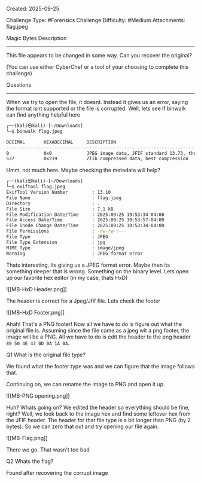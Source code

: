 Created: 2025-09-25

Challenge Type: #Forensics 
Challenge Difficulty: #Medium
Attachments: flag.jpeg

Magic Bytes
Description
***
This file appears to be changed in some way. Can you recover the original?

(You can use either CyberChef or a tool of your choosing to complete this challenge)

Questions
***
When we try to open the file, it doesnt. Instead it gives us an error, saying the format isnt supported or the file is corrupted. Well, lets see if binwalk can find anything helpful here
```sh
┌──(kali㉿kali)-[~/Downloads]
└─$ binwalk flag.jpeg

DECIMAL       HEXADECIMAL     DESCRIPTION
--------------------------------------------------------------------------------
0             0x0             JPEG image data, JFIF standard 13.73, thumbnail 1x-114
537           0x219           Zlib compressed data, best compression

```

Hmm, not much here. Maybe checking the metadata will help?

```sh
┌──(kali㉿kali)-[~/Downloads]
└─$ exiftool flag.jpeg
ExifTool Version Number         : 13.10
File Name                       : flag.jpeg
Directory                       : .
File Size                       : 7.1 kB
File Modification Date/Time     : 2025:09:25 19:53:34-04:00
File Access Date/Time           : 2025:09:25 19:53:57-04:00
File Inode Change Date/Time     : 2025:09:25 19:53:34-04:00
File Permissions                : -rw-rw-r--
File Type                       : JPEG
File Type Extension             : jpg
MIME Type                       : image/jpeg
Warning                         : JPEG format error
```

Thats interesting. Its giving us a JPEG format error. Maybe then its something deeper that is wrong. Something on the binary level. Lets open up our favorite hex editor (in my case, thats HxD)

![[MB-HxD Header.png]]

The header is correct for a Jpeg/Jfif file. Lets check the footer

![[MB-HxD Footer.png]]

Ahah! That's a PNG footer! Now all we have to do is figure out what the original file is. Assuming since the file came as a jpeg wit a png footer, the image will be a PNG. All we have to do is edit the header to the png header `89 50 4E 47 0D 0A 1A 0A`.

Q1
What is the original file type? 

We found what the footer type was and we can figure that the image follows that.


Continuing on, we can rename the image to PNG and open it up.

![[MB-PNG opening.png]]

Huh? Whats going on? We edited the header so everything should be fine, right? Well, we look back to the image hex and find some leftover hex from the JFIF header. The header for that file type is a bit longer than PNG (by 2 bytes). So we can zero that out and try opening our file again.

![[MB-Flag.png]]

There we go. That wasn't too bad

Q2
Whats the flag?

Found after recovering the corrupt image